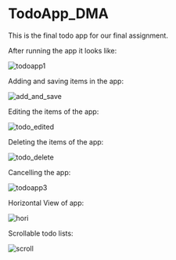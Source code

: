 # TodoApp_DMA
This is the final todo app for our final assignment.

After running the app it looks like:

![todoapp1](https://user-images.githubusercontent.com/78063970/113430352-c1a6b580-93f9-11eb-90df-9a459405ab61.gif)

Adding and saving items in the app:

![add_and_save](https://user-images.githubusercontent.com/78063970/113430362-c3707900-93f9-11eb-96fa-0f82a36ffcb6.gif)

Editing the items of the app:

![todo_edited](https://user-images.githubusercontent.com/78063970/113430350-bfdcf200-93f9-11eb-86e1-7fe3b4531883.gif)

Deleting the items of the app:

![todo_delete](https://user-images.githubusercontent.com/78063970/113430345-bc496b00-93f9-11eb-8810-3902b80d3c1c.gif)

Cancelling the app:

![todoapp3](https://user-images.githubusercontent.com/78063970/113430357-c2d7e280-93f9-11eb-8716-919c3c13be09.gif)

Horizontal View of app:

![hori](https://user-images.githubusercontent.com/78063970/113430370-c7040000-93f9-11eb-8704-864322365cf1.gif)

Scrollable todo lists:

![scroll](https://user-images.githubusercontent.com/78063970/113430376-cbc8b400-93f9-11eb-851e-8158c10363d1.gif)


